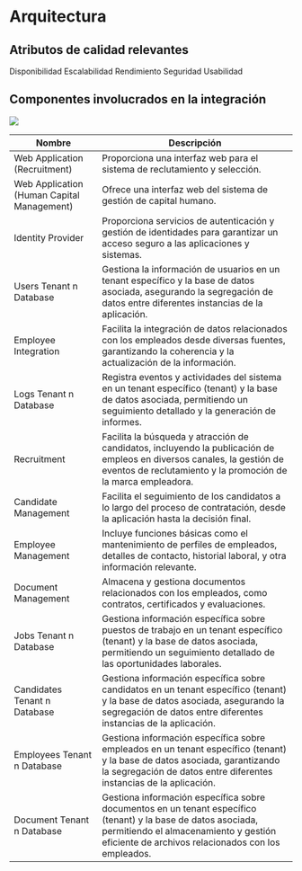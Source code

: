 # Arquitectura

## Atributos de calidad relevantes

Disponibilidad
Escalabilidad 
Rendimiento
Seguridad
Usabilidad

## Componentes involucrados en la integración

![](/images/architecture-fig1-ntier.png)

| Nombre | Descripción |
| ----------------------------------------- | ------------------------------------------------------------------------------------------------------------------------------------------------------------------------------------------------------- |
| Web Application (Recruitment) | Proporciona una interfaz web para el sistema de reclutamiento y selección. |
| Web Application (Human Capital Management) | Ofrece una interfaz web del sistema de gestión de capital humano. |
| Identity Provider | Proporciona servicios de autenticación y gestión de identidades para garantizar un acceso seguro a las aplicaciones y sistemas. |
| Users Tenant n Database | Gestiona la información de usuarios en un tenant específico y la base de datos asociada, asegurando la segregación de datos entre diferentes instancias de la aplicación. |
| Employee Integration | Facilita la integración de datos relacionados con los empleados desde diversas fuentes, garantizando la coherencia y la actualización de la información. |
| Logs Tenant n Database | Registra eventos y actividades del sistema en un tenant específico (tenant) y la base de datos asociada, permitiendo un seguimiento detallado y la generación de informes. |
| Recruitment | Facilita la búsqueda y atracción de candidatos, incluyendo la publicación de empleos en diversos canales, la gestión de eventos de reclutamiento y la promoción de la marca empleadora. |
| Candidate Management | Facilita el seguimiento de los candidatos a lo largo del proceso de contratación, desde la aplicación hasta la decisión final. |
| Employee Management | Incluye funciones básicas como el mantenimiento de perfiles de empleados, detalles de contacto, historial laboral, y otra información relevante. |
| Document Management | Almacena y gestiona documentos relacionados con los empleados, como contratos, certificados y evaluaciones. |
| Jobs Tenant n Database | Gestiona información específica sobre puestos de trabajo en un tenant específico (tenant) y la base de datos asociada, permitiendo un seguimiento detallado de las oportunidades laborales. |
| Candidates Tenant n Database | Gestiona información específica sobre candidatos en un tenant específico (tenant) y la base de datos asociada, asegurando la segregación de datos entre diferentes instancias de la aplicación. |
| Employees Tenant n Database | Gestiona información específica sobre empleados en un tenant específico (tenant) y la base de datos asociada, garantizando la segregación de datos entre diferentes instancias de la aplicación. |
| Document Tenant n Database | Gestiona información específica sobre documentos en un tenant específico (tenant) y la base de datos asociada, permitiendo el almacenamiento y gestión eficiente de archivos relacionados con los empleados. |






